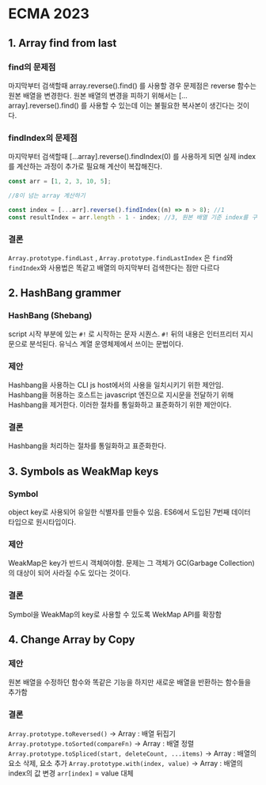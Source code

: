 # ECMA 2023

## 1. Array find from last

### find의 문제점

마지막부터 검색할때 array.reverse().find() 를 사용할 경우 문제점은 reverse 함수는 원본 배열을 변경한다.
원본 배열의 변경을 피하기 위해서는 […array].reverse().find() 를 사용할 수 있는데 이는 불필요한 복사본이 생긴다는 것이다.

### findIndex의 문제점

마지막부터 검색할때 […array].reverse().findIndex(0) 를 사용하게 되면 실제 index를 계산하는 과정이 추가로 필요해 계산이 복잡해진다.

```js
const arr = [1, 2, 3, 10, 5];

//8이 넘는 array 계산하기

const index = [...arr].reverse().findIndex((n) => n > 8); //1
const resultIndex = arr.length - 1 - index; //3, 원본 배열 기준 index를 구해야하기 때문에
```

### 결론

`Array.prototype.findLast` , `Array.prototype.findLastIndex` 은 `find`와 `findIndex`와 사용법은 똑같고 배열의 마지막부터 검색한다는 점만 다르다

## 2. HashBang grammer

### HashBang (Shebang)

script 시작 부분에 있는 `#!` 로 시작하는 문자 시퀀스.
`#!` 뒤의 내용은 인터프리터 지시문으로 분석된다.
유닉스 계열 운영체제에서 쓰이는 문법이다.

### 제안

Hashbang을 사용하는 CLI js host에서의 사용을 일치시키기 위한 제안임.
Hashbang을 허용하는 호스트는 javascript 엔진으로 지시문을 전달하기 위해 Hashbang을 제거한다.
이러한 절차를 통일화하고 표준화하기 위한 제안이다.

### 결론

Hashbang을 처리하는 절차를 통일화하고 표준화한다.

## 3. Symbols as WeakMap keys

### Symbol

object key로 사용되어 유일한 식별자를 만들수 있음.
ES6에서 도입된 7번째 데이터 타입으로 원시타입이다.

### 제안

WeakMap은 key가 반드시 객체여야함.
문제는 그 객체가 GC(Garbage Collection)의 대상이 되어 사라질 수도 있다는 것이다.

### 결론

Symbol을 WeakMap의 key로 사용할 수 있도록 WekMap API를 확장함

## 4. Change Array by Copy

### 제안

원본 배열을 수정하던 함수와 똑같은 기능을 하지만 새로운 배열을 반환하는 함수들을 추가함

### 결론

`Array.prototype.toReversed()` -> Array : 배열 뒤집기
`Array.prototype.toSorted(compareFn)` -> Array : 배열 정렬
`Array.prototype.toSpliced(start, deleteCount, ...items)` -> Array : 배열의 요소 삭제, 요소 추가
`Array.prototype.with(index, value)` -> Array : 배열의 index의 값 변경
`arr[index]` = value 대체
